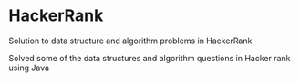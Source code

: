 # HackerRank
Solution to data structure and algorithm problems in HackerRank 


Solved some of the data structures and algorithm questions in Hacker rank using Java

